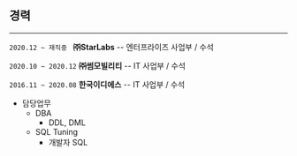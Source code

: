 ## 경력<br>
-----------
```2020.12 ~ 재직중 ``` **㈜StarLabs**   -- 엔터프라이즈 사업부 / 수석

``` 2020.10 ~ 2020.12 ``` **㈜썸모빌리티** -- IT 사업부 / 수석

``` 2016.11 ~ 2020.08 ``` **한국이디에스** -- IT 사업부 / 수석


* 담당업무
  - DBA
    + DDL, DML
  - SQL Tuning
    + 개발자 SQL
